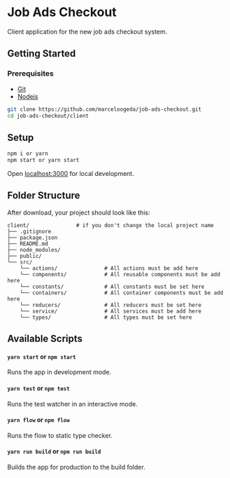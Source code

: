 # Job Ads Checkout

Client application for the new job ads checkout system.

## Getting Started

### Prerequisites

* [Git](https://git-scm.com/)
* [Nodejs](https://nodejs.org/en/)

```sh
git clone https://github.com/marceloogeda/job-ads-checkout.git
cd job-ads-checkout/client
```

## Setup

```sh
npm i or yarn
npm start or yarn start
```

Open [localhost:3000](http://localhost:3000) for local development.  

## Folder Structure

After download, your project should look like this:

```
client/               # if you don't change the local project name
├── .gitignore
├── package.json
├── README.md
├── node_modules/
├── public/
└── src/
    └── actions/               # All actions must be add here
    └── components/            # All reusable components must be add here
    └── constants/             # All constants must be set here
    └── containers/            # All container components must be add here
    └── reducers/              # All reducers must be set here
    └── service/               # All services must be add here
    └── types/                 # All types must be set here
```

## Available Scripts

#### `yarn start` or `npm start`

Runs the app in development mode.

#### `yarn test` or `npm test`

Runs the test watcher in an interactive mode.

#### `yarn flow` or `npm flow`

Runs the flow to static type checker.

#### `yarn run build` or `npm run build`

Builds the app for production to the build folder.
